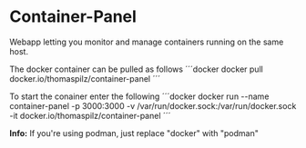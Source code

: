# Container-Panel
Webapp letting you monitor and manage containers running on the same host.

The docker container can be pulled as follows
´´´docker
docker pull docker.io/thomaspilz/container-panel
´´´

To start the conainer enter the following
´´´docker
docker run --name container-panel -p 3000:3000 -v /var/run/docker.sock:/var/run/docker.sock -it docker.io/thomaspilz/container-panel
´´´

**Info:** If you're using podman, just replace "docker" with "podman"
